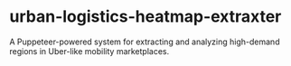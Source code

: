 # urban-logistics-heatmap-extraxter
A Puppeteer-powered system for extracting and analyzing high-demand regions in Uber-like mobility marketplaces.
